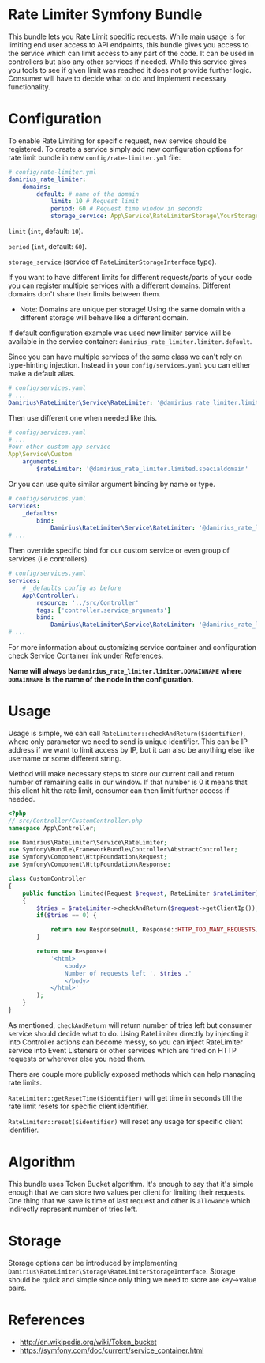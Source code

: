 # Rate Limiter Symfony Bundle
This bundle lets you Rate Limit specific requests. While main usage is for limiting end user access to API endpoints, this bundle gives you access to the service which can limit access to any part of the code.
It can be used in controllers but also any other services if needed. While this service gives you tools to see if given limit was reached it does not provide further logic. Consumer will have to decide what to do and implement necessary functionality.
# Configuration
To enable Rate Limiting for specific request, new service should be registered.
To create a service simply add new configuration options for rate limit bundle in new `config/rate-limiter.yml` file:
``` yaml
# config/rate-limiter.yml
damirius_rate_limiter:
    domains:
        default: # name of the domain
            limit: 10 # Request limit
            period: 60 # Request time window in seconds
            storage_service: App\Service\RateLimiterStorage\YourStorageService # Storage service
```
`limit` (`int`, default: `10`).

`period` (`int`, default: `60`).

`storage_service` (service of `RateLimiterStorageInterface` type). 

If you want to have different limits for different requests/parts of your code you can register multiple services with a different domains.
Different domains don't share their limits between them.
- Note: Domains are unique per storage! Using the same domain with a different storage will behave like a different domain.

If default configuration example was used new limiter service will be available in the service container: `damirius_rate_limiter.limiter.default`.

Since you can have multiple services of the same class we can't rely on type-hinting injection.
Instead in your `config/services.yaml` you can either make a default alias.
``` yaml
# config/services.yaml
# ...
Damirius\RateLimiter\Service\RateLimiter: '@damirius_rate_limiter.limiter.default'
```
Then use different one when needed like this.
``` yaml
# config/services.yaml
# ...
#our other custom app service
App\Service\Custom
    arguments:
        $rateLimiter: '@damirius_rate_limiter.limited.specialdomain'
```

Or you can use quite similar argument binding by name or type.
``` yaml
# config/services.yaml
services:
    _defaults:
        bind:
            Damirius\RateLimiter\Service\RateLimiter: '@damirius_rate_limiter.limiter.default'
# ...
```

Then override specific bind for our custom service or even group of services (i.e controllers).
``` yaml
# config/services.yaml
services:
    # _defaults config as before
    App\Controller\:
        resource: '../src/Controller'
        tags: ['controller.service_arguments']
        bind:
            Damirius\RateLimiter\Service\RateLimiter: '@damirius_rate_limiter.limiter.controller'
# ...
```
For more information about customizing service container and configuration check Service Container link under References.

**Name will always be `damirius_rate_limiter.limiter.DOMAINNAME` where `DOMAINNAME` is the name of the node in the configuration.**
# Usage

Usage is simple, we can call `RateLimiter::checkAndReturn($identifier)`, where only parameter we need to send is unique identifier. 
This can be IP address if we want to limit access by IP, but it can also be anything else like username or some different string.

Method will make necessary steps to store our current call and return number of remaining calls in our window.
If that number is 0 it means that this client hit the rate limit, consumer can then limit further access if needed.

``` php
<?php
// src/Controller/CustomController.php
namespace App\Controller;

use Damirius\RateLimiter\Service\RateLimiter;
use Symfony\Bundle\FrameworkBundle\Controller\AbstractController;
use Symfony\Component\HttpFoundation\Request;
use Symfony\Component\HttpFoundation\Response;

class CustomController
{
    public function limited(Request $request, RateLimiter $rateLimiter)
    {
        $tries = $rateLimiter->checkAndReturn($request->getClientIp());
        if($tries == 0) {

            return new Response(null, Response::HTTP_TOO_MANY_REQUESTS);
        }

        return new Response(
            '<html>
                <body>
                Number of requests left '. $tries .'
                </body>
            </html>'
        );
    }
}
```
As mentioned, `checkAndReturn` will return number of tries left but consumer service should decide what to do.
Using RateLimiter directly by injecting it into Controller actions can become messy, so you can inject RateLimiter service into Event Listeners or other services which are fired on HTTP requests or wherever else you need them.

There are couple more publicly exposed methods which can help managing rate limits.

`RateLimiter::getResetTime($identifier)` will get time in seconds till the rate limit resets for specific client identifier.

`RateLimiter::reset($identifier)` will reset any usage for specific client identifier.

# Algorithm
This bundle uses Token Bucket algorithm. It's enough to say that it's simple enough that we can store two values per client for limiting their requests.
One thing that we save is time of last request and other is `allowance` which indirectly represent number of tries left.

# Storage
Storage options can be introduced by implementing `Damirius\RateLimiter\Storage\RateLimiterStorageInterface`.
Storage should be quick and simple since only thing we need to store are key->value pairs.

# References

- http://en.wikipedia.org/wiki/Token_bucket
- https://symfony.com/doc/current/service_container.html

